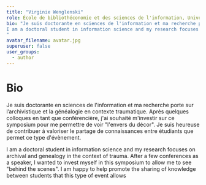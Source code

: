 ```yaml
---
title: "Virginie Wenglenski"
role: École de bibliothéconomie et des sciences de l'information, Université de Montréal
bio: "Je suis doctorante en sciences de l'information et ma recherche porte sur l’archivistique et la généalogie en contexte traumatique. Après quelques colloques en tant que conférencière, j'ai souhaité m'investir sur ce symposium pour me permettre de voir 'l'envers du décor'. Je suis heureuse de contribuer à valoriser le partage de connaissances entre étudiants que permet ce type d'évènement.
I am a doctoral student in information science and my research focuses on archival and genealogy in the context of trauma. After a few conferences as a speaker, I wanted to invest myself in this symposium to allow me to see 'behind the scenes'. I am happy to help promote the sharing of knowledge between students that this type of event allows 
"
avatar_filename: avatar.jpg
superuser: false
user_groups:
  - author
---
```


# Bio
Je suis doctorante en sciences de l'information et ma recherche porte sur l’archivistique et la généalogie en contexte traumatique. Après quelques colloques en tant que conférencière, j'ai souhaité m'investir sur ce symposium pour me permettre de voir "l'envers du décor". Je suis heureuse de contribuer à valoriser le partage de connaissances entre étudiants que permet ce type d'évènement.

I am a doctoral student in information science and my research focuses on archival and genealogy in the context of trauma. After a few conferences as a speaker, I wanted to invest myself in this symposium to allow me to see "behind the scenes". I am happy to help promote the sharing of knowledge between students that this type of event allows 
